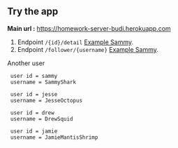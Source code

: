 ## Try the app

**Main url :** https://homework-server-budi.herokuapp.com
1. Endpoint `/{id}/detail` [Example Sammy](https://homework-server-budi.herokuapp.com/sammy/detail).
2. Endpoint `/follower/{username}` [Example Sammy](https://homework-server-budi.herokuapp.com/follower/SammyShark).

Another user
```
 user id = sammy
 username = SammyShark
 
 user id = jesse
 username = JesseOctopus
 
 user id = drew
 username = DrewSquid
    
 user id = jamie
 username = JamieMantisShrimp

```